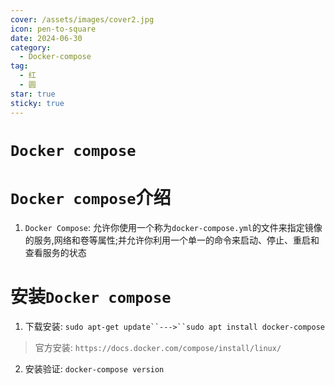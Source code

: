 ```yaml
---
cover: /assets/images/cover2.jpg
icon: pen-to-square
date: 2024-06-30
category:
  - Docker-compose
tag:
  - 红
  - 圆
star: true
sticky: true
---
```

# `Docker compose`
# `Docker compose`介绍
1. `Docker Compose`: 允许你使用一个称为`docker-compose.yml`的文件来指定镜像的服务,网络和卷等属性;并允许你利用一个单一的命令来启动、停止、重启和查看服务的状态

# 安装`Docker compose`
1. 下载安装: `sudo apt-get update``--->``sudo apt install docker-compose`
> 官方安装: `https://docs.docker.com/compose/install/linux/`
2. 安装验证: `docker-compose version`